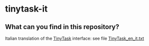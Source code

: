 # tinytask-it

## What can you find in this repository?

Italian translation of the [TinyTask](www.tinytask.net) interface: see file [TinyTask_en_it.txt](https://github.com/5472qaywsx/tinytask-it/blob/master/TinyTask_en_it.txt)
